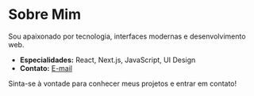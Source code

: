 # Sobre Mim

Sou apaixonado por tecnologia, interfaces modernas e desenvolvimento web.

- **Especialidades:** React, Next.js, JavaScript, UI Design
- **Contato:** [E-mail](mailto:bielmgfv.python@gmail.com)

Sinta-se à vontade para conhecer meus projetos e entrar em contato!
